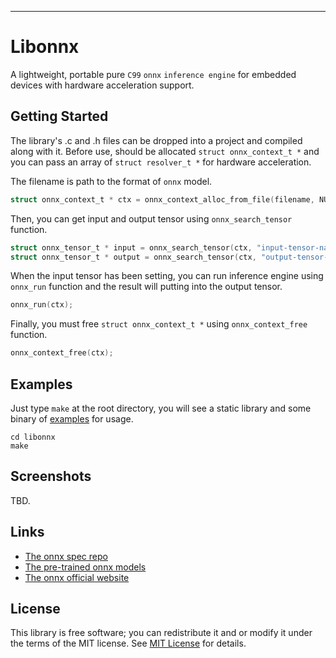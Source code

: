 

***
# Libonnx
A lightweight, portable pure `C99` `onnx` `inference engine` for embedded devices with hardware acceleration support.

## Getting Started
The library's .c and .h files can be dropped into a project and compiled along with it. Before use, should be allocated `struct onnx_context_t *` and you can pass an array of `struct resolver_t *` for hardware acceleration.

The filename is path to the format of `onnx` model.

```c
struct onnx_context_t * ctx = onnx_context_alloc_from_file(filename, NULL, 0);
```

Then, you can get input and output tensor using `onnx_search_tensor` function.

```c
struct onnx_tensor_t * input = onnx_search_tensor(ctx, "input-tensor-name");
struct onnx_tensor_t * output = onnx_search_tensor(ctx, "output-tensor-name");
```

When the input tensor has been setting, you can run inference engine using `onnx_run` function and the result will putting into the output tensor.

```c
onnx_run(ctx);
```

Finally, you must free `struct onnx_context_t *` using `onnx_context_free` function.

```c
onnx_context_free(ctx);
```

## Examples

Just type `make` at the root directory, you will see a static library and some binary of [examples](examples) for usage.

```shell
cd libonnx
make
```

## Screenshots

TBD.

## Links

* [The onnx spec repo](https://github.com/onnx/onnx)
* [The pre-trained onnx models](https://github.com/onnx/models)
* [The onnx official website](https://onnx.ai)

## License

This library is free software; you can redistribute it and or modify it under the terms of the MIT license. See [MIT License](LICENSE) for details.

